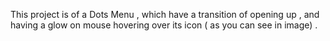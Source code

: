 This project is of a Dots Menu , which have a transition of opening up , and having a glow on mouse hovering over its icon ( as you can see in  image) .
